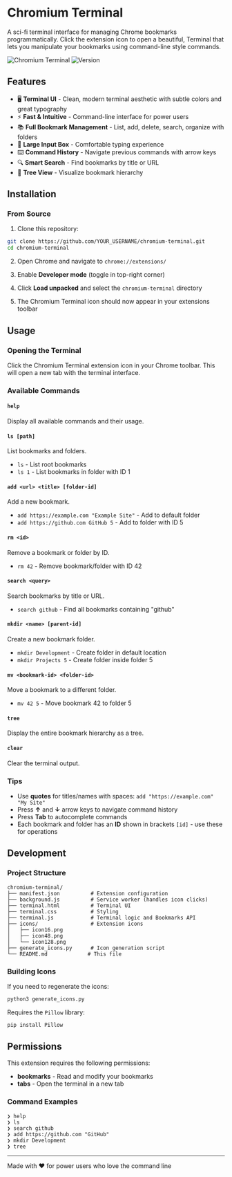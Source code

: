# Chromium Terminal

A sci-fi terminal interface for managing Chrome bookmarks programmatically. Click the extension icon to open a beautiful, Terminal that lets you manipulate your bookmarks using command-line style commands.

![Chromium Terminal](https://img.shields.io/badge/Chrome-Extension-green)
![Version](https://img.shields.io/badge/version-1.0.0-blue)

## Features

- 🖥️ **Terminal UI** - Clean, modern terminal aesthetic with subtle colors and great typography
- ⚡ **Fast & Intuitive** - Command-line interface for power users
- 📚 **Full Bookmark Management** - List, add, delete, search, organize with folders
- 🎨 **Large Input Box** - Comfortable typing experience
- ⌨️ **Command History** - Navigate previous commands with arrow keys
- 🔍 **Smart Search** - Find bookmarks by title or URL
- 🌳 **Tree View** - Visualize bookmark hierarchy

## Installation

### From Source

1. Clone this repository:
```bash
git clone https://github.com/YOUR_USERNAME/chromium-terminal.git
cd chromium-terminal
```

2. Open Chrome and navigate to `chrome://extensions/`

3. Enable **Developer mode** (toggle in top-right corner)

4. Click **Load unpacked** and select the `chromium-terminal` directory

5. The Chromium Terminal icon should now appear in your extensions toolbar

## Usage

### Opening the Terminal

Click the Chromium Terminal extension icon in your Chrome toolbar. This will open a new tab with the terminal interface.

### Available Commands

#### `help`
Display all available commands and their usage.

#### `ls [path]`
List bookmarks and folders.
- `ls` - List root bookmarks
- `ls 1` - List bookmarks in folder with ID 1

#### `add <url> <title> [folder-id]`
Add a new bookmark.
- `add https://example.com "Example Site"` - Add to default folder
- `add https://github.com GitHub 5` - Add to folder with ID 5

#### `rm <id>`
Remove a bookmark or folder by ID.
- `rm 42` - Remove bookmark/folder with ID 42

#### `search <query>`
Search bookmarks by title or URL.
- `search github` - Find all bookmarks containing "github"

#### `mkdir <name> [parent-id]`
Create a new bookmark folder.
- `mkdir Development` - Create folder in default location
- `mkdir Projects 5` - Create folder inside folder 5

#### `mv <bookmark-id> <folder-id>`
Move a bookmark to a different folder.
- `mv 42 5` - Move bookmark 42 to folder 5

#### `tree`
Display the entire bookmark hierarchy as a tree.

#### `clear`
Clear the terminal output.

### Tips

- Use **quotes** for titles/names with spaces: `add "https://example.com" "My Site"`
- Press **↑** and **↓** arrow keys to navigate command history
- Press **Tab** to autocomplete commands
- Each bookmark and folder has an **ID** shown in brackets `[id]` - use these for operations

## Development

### Project Structure

```
chromium-terminal/
├── manifest.json          # Extension configuration
├── background.js          # Service worker (handles icon clicks)
├── terminal.html          # Terminal UI
├── terminal.css           # Styling
├── terminal.js            # Terminal logic and Bookmarks API
├── icons/                 # Extension icons
│   ├── icon16.png
│   ├── icon48.png
│   └── icon128.png
├── generate_icons.py      # Icon generation script
└── README.md             # This file
```

### Building Icons

If you need to regenerate the icons:

```bash
python3 generate_icons.py
```

Requires the `Pillow` library:
```bash
pip install Pillow
```

## Permissions

This extension requires the following permissions:
- **bookmarks** - Read and modify your bookmarks
- **tabs** - Open the terminal in a new tab

### Command Examples
```
❯ help
❯ ls
❯ search github
❯ add https://github.com "GitHub"
❯ mkdir Development
❯ tree
```

---

Made with ❤️ for power users who love the command line

